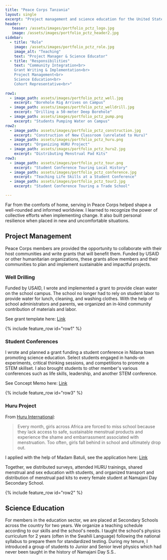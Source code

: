 ```yaml
---
title: "Peace Corps Tanzania"
layout: single
excerpt: "Project management and science education for the United States Peace Corps"
header:
   teaser: /assets/images/portfolio_pctz_logo.jpg
   image: /assets/images/portfolio_pctz_header2.jpg
sidebar:
  - title: "Role"
    image: /assets/images/portfolio_pctz_role.jpg
    image_alt: "Teaching"
    text: "Project Manager & Science Educator"
  - title: "Responsibilities"
    text: "Community Integration<br>
    Grant Writing & Implementation<br>
    Project Management<br>
    Science Education<br>
    Cohort Representative<br>"
    
row1:
  - image_path: assets/images/portfolio_pctz_well.jpg
    excerpt: "Borehole Rig Arrives on Campus"
  - image_path: assets/images/portfolio_pctz_welldrill.jpg
    excerpt: "Drilling a 50-meter Deep Borehole"
  - image_path: assets/images/portfolio_pctz_pump.png
    excerpt: "Students Pumping Water on Campus"
row2:
  - image_path: assets/images/portfolio_pctz_construction.jpg
    excerpt: "Construction of New Classroom (unrelated to Huru)"
  - image_path: assets/images/portfolio_pctz_huru.png
    excerpt: "Organizing HURU Project"
  - image_path: assets/images/portfolio_pctz_huru2.jpg
    excerpt: "Distributing Menstrual Pad Kits"
row3:
  - image_path: assets/images/portfolio_pctz_tour.png
    excerpt: "Student Conference Touring Local History"
  - image_path: assets/images/portfolio_pctz_conference.jpg
    excerpt: "Teaching Life Skills at a Student Conference"
  - image_path: assets/images/portfolio_pctz_tour2.jpg
    excerpt: "Student Conference Touring a Trade School"

---
```


Far from the comforts of home, serving in Peace Corps helped shape a well-rounded and informed worldview. I learned to recognize the power of collective efforts when implementing change. It also built personal resilience when placed in new and uncomfortable situations.

## Project Management

Peace Corps members are provided the opportunity to collaborate with their host communities and write grants that will benefit them. Funded by USAID or other humanitarian organizations, these grants allow members and their communities to plan and implement sustainable and impactful projects.

### Well Drilling

Funded by USAID, I wrote and implemented a grant to provide clean water on the school campus. The school no longer had to rely on student labor to provide water for lunch, cleaning, and washing clothes. With the help of school administrators and parents, we organized an in-kind community contribution of materials and labor.

See grant template here: [Link](https://drive.google.com/file/d/1h0CrHkQrbIzCY4GLJJV2nh-DOYJKQarl/view?usp=drive_link)

{% include feature_row id="row1" %}

### Student Conferences

I wrote and planned a grant funding a student conference in Ndana town promoting science education. Select students engaged in hands-on experiments, critical thinking sessions, and competitions to promote a STEM skillset. I also brought students to other member's various conferences such as life skills, leadership, and another STEM conference.

See Concept Memo here: [Link](https://docs.google.com/document/d/1IQsoZs2zMcKvb3729ZY4PBUdpq8bNgOe/edit?usp=sharing&ouid=101522129468829840944&rtpof=true&sd=true)

{% include feature_row id="row3" %}

### Huru Project

From [Huru International](https://www.huruinternational.org/):

> Every month, girls across Africa are forced to miss school because they lack access to safe, sustainable menstrual products and experience the shame and embarrassment associated with menstruation. Too often, girls fall behind in school and ultimately drop out.

I applied with the help of Madam Batuli, see the application here: [Link](https://docs.google.com/document/d/1sIj5cmGqJ5ndx5tQnPi7vkGtRnEfxDXX/edit?usp=sharing&ouid=101522129468829840944&rtpof=true&sd=true)

Together, we distributed surveys, attended HURU trainings, shared menstrual and sex education with students, and organized transport and distribution of menstrual pad kits to every female student at Namajani Day Secondary School.

{% include feature_row id="row2" %}

## Science Education

For members in the education sector, we are placed at Secondary Schools across the country for two years. We organize a teaching schedule according to our skills and the school's needs. I taught the school's physics curriculum for 2 years (often in the Swahili Language) following the national syllabus to prepare them for standardized testing. During my tenure, I introduced a group of students to Junior and Senior level physics which had never been taught in the history of Namajani Day S.S..
